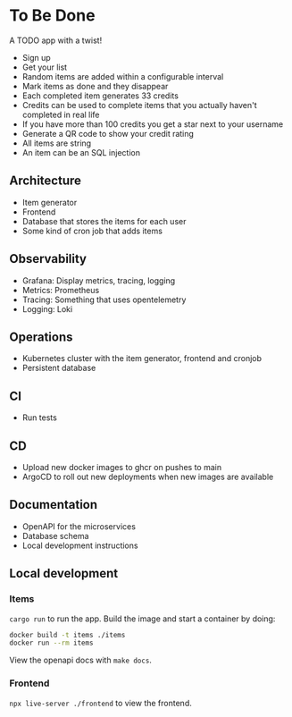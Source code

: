 # To Be Done

A TODO app with a twist!

- Sign up
- Get your list
- Random items are added within a configurable interval
- Mark items as done and they disappear
- Each completed item generates 33 credits
- Credits can be used to complete items that you actually haven't completed in
  real life
- If you have more than 100 credits you get a star next to your username
- Generate a QR code to show your credit rating
- All items are string
- An item can be an SQL injection

## Architecture

- Item generator
- Frontend
- Database that stores the items for each user
- Some kind of cron job that adds items

## Observability

- Grafana: Display metrics, tracing, logging
- Metrics: Prometheus
- Tracing: Something that uses opentelemetry
- Logging: Loki

## Operations

- Kubernetes cluster with the item generator, frontend and cronjob
- Persistent database

## CI

- Run tests

## CD

- Upload new docker images to ghcr on pushes to main
- ArgoCD to roll out new deployments when new images are available

## Documentation

- OpenAPI for the microservices
- Database schema
- Local development instructions

## Local development

### Items

`cargo run` to run the app. Build the image and start a container by doing:

```sh
docker build -t items ./items
docker run --rm items
```

View the openapi docs with `make docs`.

### Frontend

`npx live-server ./frontend` to view the frontend.

